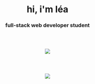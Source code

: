 <h1 align="center">hi, i'm léa</h1>
<h3 align="center">full-stack web developer student</h3>
  <br>
  <br>
  
  <p align="center">
  <img align="center" src="https://github-readme-stats.vercel.app/api?username=xmnchild&theme=nord&show_icons=true" />
  </p>
  
  
<br>
<br>
<p align="center">
  <a href="https://skillicons.dev">
    <img src="https://skillicons.dev/icons?i=git,arduino,bootstrap,css,express,nodejs,mongodb,figma,html,js,java,laravel,linux,mysql,php,py,react,tailwind,vscode,xd,docker,ansible,vim&theme=light" />
  </a>
</p>
